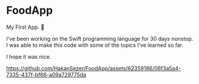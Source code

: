 # FoodApp

My First App. 🥳

I've been working on the Swift programming language for 30 days nonstop.
I was able to make this code with some of the topics I've learned so far.

I hope it was nice.


https://github.com/HakanSezer/FoodApp/assets/62359186/06f3a5a4-7335-437f-bf66-a09a729775da

